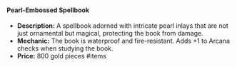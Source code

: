 #### Pearl-Embossed Spellbook
- **Description:** A spellbook adorned with intricate pearl inlays that are not just ornamental but magical, protecting the book from damage.
- **Mechanic:** The book is waterproof and fire-resistant. Adds +1 to Arcana checks when studying the book.
- **Price:** 800 gold pieces
#items